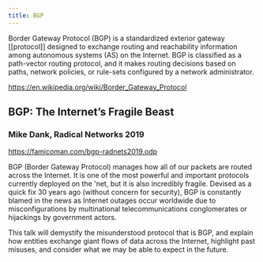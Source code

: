 ```yaml
---
title: BGP
---
```


Border Gateway Protocol (BGP) is a standardized exterior gateway [[protocol]] designed to exchange routing and reachability information among autonomous systems (AS) on the Internet. BGP is classified as a path-vector routing protocol, and it makes routing decisions based on paths, network policies, or rule-sets configured by a network administrator.

<https://en.wikipedia.org/wiki/Border_Gateway_Protocol>

## BGP: The Internet’s Fragile Beast
### Mike Dank, Radical Networks 2019

<https://famicoman.com/bgp-radnets2019.odp>

BGP (Border Gateway Protocol) manages how all of our packets are routed across the Internet. It is one of the most powerful and important protocols currently deployed on the 'net, but it is also incredibly fragile. Devised as a quick fix 30 years ago (without concern for security), BGP is constantly blamed in the news as Internet outages occur worldwide due to misconfigurations by multinational telecommunications conglomerates or hijackings by government actors.

This talk will demystify the misunderstood protocol that is BGP, and explain how entities exchange giant flows of data across the Internet, highlight past misuses, and consider what we may be able to expect in the future.


